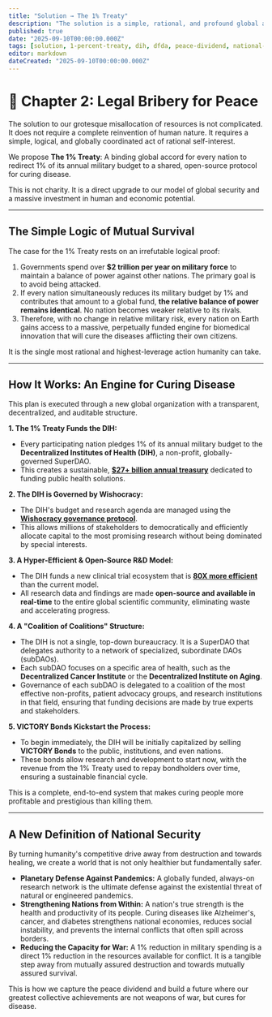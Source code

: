 ```yaml
---
title: "Solution → The 1% Treaty"
description: "The solution is a simple, rational, and profound global accord: The 1% Treaty. By redirecting a tiny fraction of military spending, we can make curing people more profitable than killing them."
published: true
date: "2025-09-10T00:00:00.000Z"
tags: [solution, 1-percent-treaty, dih, dfda, peace-dividend, national-security, victory-bonds]
editor: markdown
dateCreated: "2025-09-10T00:00:00.000Z"
---
```


# 📖 Chapter 2: Legal Bribery for Peace

The solution to our grotesque misallocation of resources is not complicated. It does not require a complete reinvention of human nature. It requires a simple, logical, and globally coordinated act of rational self-interest.

We propose **The 1% Treaty**: A binding global accord for every nation to redirect 1% of its annual military budget to a shared, open-source protocol for curing disease.

This is not charity. It is a direct upgrade to our model of global security and a massive investment in human and economic potential.

---

## The Simple Logic of Mutual Survival

The case for the 1% Treaty rests on an irrefutable logical proof:

1.  Governments spend over **$2 trillion per year on military force** to maintain a balance of power against other nations. The primary goal is to avoid being attacked.
2.  If every nation simultaneously reduces its military budget by 1% and contributes that amount to a global fund, **the relative balance of power remains identical**. No nation becomes weaker relative to its rivals.
3.  Therefore, with no change in relative military risk, every nation on Earth gains access to a massive, perpetually funded engine for biomedical innovation that will cure the diseases afflicting their own citizens.

It is the single most rational and highest-leverage action humanity can take.

---

## How It Works: An Engine for Curing Disease

This plan is executed through a new global organization with a transparent, decentralized, and auditable structure.

**1. The 1% Treaty Funds the DIH:**

- Every participating nation pledges 1% of its annual military budget to the **Decentralized Institutes of Health (DIH)**, a non-profit, globally-governed SuperDAO.
- This creates a sustainable, **[$27+ billion annual treasury](./economics.md)** dedicated to funding public health solutions.

**2. The DIH is Governed by Wishocracy:**

- The DIH's budget and research agenda are managed using the **[Wishocracy governance protocol](./governance.md)**.
- This allows millions of stakeholders to democratically and efficiently allocate capital to the most promising research without being dominated by special interests.

**3. A Hyper-Efficient & Open-Source R&D Model:**

- The DIH funds a new clinical trial ecosystem that is **[80X more efficient](./proof.md)** than the current model.
- All research data and findings are made **open-source and available in real-time** to the entire global scientific community, eliminating waste and accelerating progress.

**4. A "Coalition of Coalitions" Structure:**

- The DIH is not a single, top-down bureaucracy. It is a SuperDAO that delegates authority to a network of specialized, subordinate DAOs (subDAOs).
- Each subDAO focuses on a specific area of health, such as the **Decentralized Cancer Institute** or the **Decentralized Institute on Aging**.
- Governance of each subDAO is delegated to a coalition of the most effective non-profits, patient advocacy groups, and research institutions in that field, ensuring that funding decisions are made by true experts and stakeholders.

**5. VICTORY Bonds Kickstart the Process:**

- To begin immediately, the DIH will be initially capitalized by selling **VICTORY Bonds** to the public, institutions, and even nations.
- These bonds allow research and development to start now, with the revenue from the 1% Treaty used to repay bondholders over time, ensuring a sustainable financial cycle.

This is a complete, end-to-end system that makes curing people more profitable and prestigious than killing them.

---

## A New Definition of National Security

By turning humanity's competitive drive away from destruction and towards healing, we create a world that is not only healthier but fundamentally safer.

- **Planetary Defense Against Pandemics:** A globally funded, always-on research network is the ultimate defense against the existential threat of natural or engineered pandemics.
- **Strengthening Nations from Within:** A nation's true strength is the health and productivity of its people. Curing diseases like Alzheimer's, cancer, and diabetes strengthens national economies, reduces social instability, and prevents the internal conflicts that often spill across borders.
- **Reducing the Capacity for War:** A 1% reduction in military spending is a direct 1% reduction in the resources available for conflict. It is a tangible step away from mutually assured destruction and towards mutually assured survival.

This is how we capture the peace dividend and build a future where our greatest collective achievements are not weapons of war, but cures for disease.
